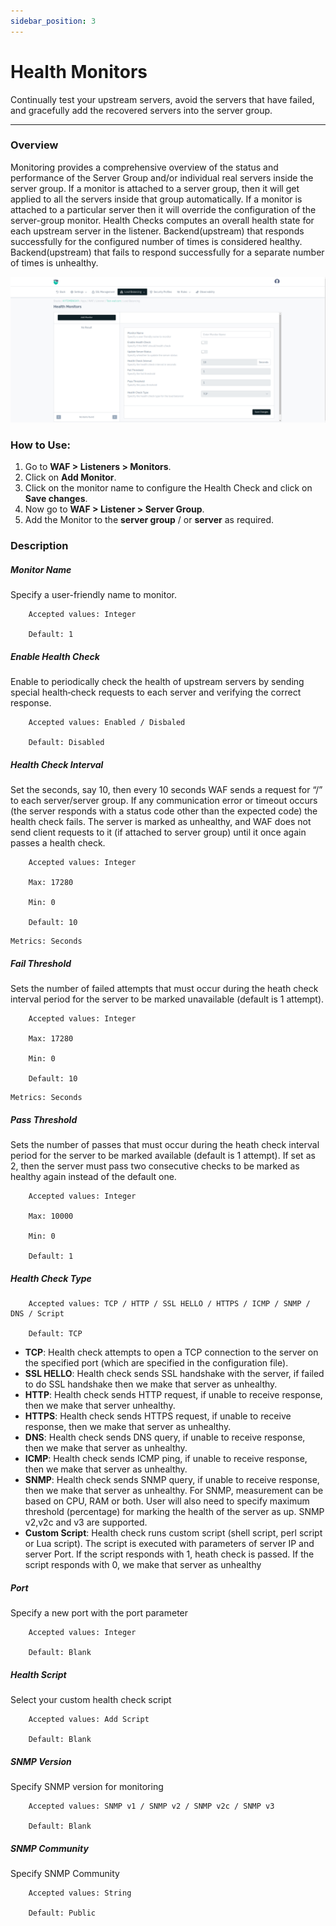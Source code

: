 ```yaml
---
sidebar_position: 3
---
```


# Health Monitors
Continually test your upstream servers, avoid the servers that have failed, and gracefully add the recovered servers into the server group.

---

### Overview
Monitoring provides a comprehensive overview of the status and performance of the Server Group and/or individual real servers inside the server group. If a monitor is attached to a server group, then it will get applied to all the servers inside that group automatically. If a monitor is attached to a particular server then it will override the configuration of the server-group monitor. Health Checks computes an overall health state for each upstream server in the listener. Backend(upstream) that responds successfully for the configured number of times is considered healthy. Backend(upstream) that fails to respond successfully for a separate number of times is unhealthy.

![Monitors](/img/waf/v8/docs/WAFhealthmonitor.png)

### How to Use:

1. Go to **WAF > Listeners > Monitors**.
2. Click on **Add Monitor**.
3. Click on the monitor name to configure the Health Check and click on **Save changes**.
4. Now go to **WAF > Listener > Server Group**. 
5. Add the Monitor to the **server group** / or **server** as required.  

### Description

##### **Monitor Name**
Specify a user-friendly name to monitor.  

```
    Accepted values: Integer

    Default: 1  
```


##### **Enable Health Check**
Enable to periodically check the health of upstream servers by sending special health‑check requests to each server and verifying the correct response.  

```
    Accepted values: Enabled / Disbaled

    Default: Disabled 
```


##### **Health Check Interval**
Set the seconds, say 10, then every 10 seconds WAF sends a request for “/” to each server/server group. If any communication error or timeout occurs (the server responds with a status code other than the expected code) the health check fails. The server is marked as unhealthy, and WAF does not send client requests to it (if attached to server group) until it once again passes a health check.

```
    Accepted values: Integer

    Max: 17280

    Min: 0

    Default: 10  
```


    Metrics: Seconds

##### **Fail Threshold**
Sets the number of failed attempts that must occur during the heath check interval period for the server to be marked unavailable (default is 1 attempt).  

```
    Accepted values: Integer

    Max: 17280

    Min: 0

    Default: 10  
```


    Metrics: Seconds

##### **Pass Threshold**
Sets the number of passes that must occur during the heath check interval period for the server to be marked available (default is 1 attempt). If set as 2, then the server must pass two consecutive checks to be marked as healthy again instead of the default one.  

```
    Accepted values: Integer

    Max: 10000

    Min: 0

    Default: 1
```


##### **Health Check Type**

```
    Accepted values: TCP / HTTP / SSL HELLO / HTTPS / ICMP / SNMP / DNS / Script

    Default: TCP  
```


 - **TCP**: 
Health check attempts to open a TCP connection to the server on the specified port (which are specified in the configuration file).
 - **SSL HELLO**:
Health check sends SSL handshake with the server, if failed to do SSL handshake then we make that server as unhealthy.
 - **HTTP**: 
Health check sends HTTP request, if unable to receive response, then we make that server unhealthy.
 - **HTTPS**: 
Health check sends HTTPS request, if unable to receive response, then we make that server as unhealthy.  
 - **DNS**: 
Health check sends DNS query, if unable to receive response, then we make that server as unhealthy.  
 - **ICMP**: 
Health check sends ICMP ping, if unable to receive response, then we make that server as unhealthy.  
 - **SNMP**: 
Health check sends SNMP query, if unable to receive response, then we make that server as unhealthy. For SNMP, measurement can be based on CPU, RAM or both. User will also need to specify maximum threshold (percentage) for marking the health of the server as up. SNMP v2,v2c and v3 are supported.  
 - **Custom Script**: 
Health check runs custom script (shell script, perl script or Lua script). The script is executed with parameters of server IP and server Port. If the script responds with 1, heath check is passed. If the script responds with 0, we make that server as unhealthy  

##### **Port**
Specify a new port with the port parameter

```
    Accepted values: Integer

    Default: Blank
```


##### **Health Script**
Select your custom health check script

```
    Accepted values: Add Script

    Default: Blank
```


##### **SNMP Version**
Specify SNMP version for monitoring

```
    Accepted values: SNMP v1 / SNMP v2 / SNMP v2c / SNMP v3

    Default: Blank
```


##### **SNMP Community**
Specify SNMP Community

```
    Accepted values: String

    Default: Public
```

